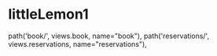 # littleLemon1
path('book/', views.book, name="book"),
path('reservations/', views.reservations, name="reservations"),
